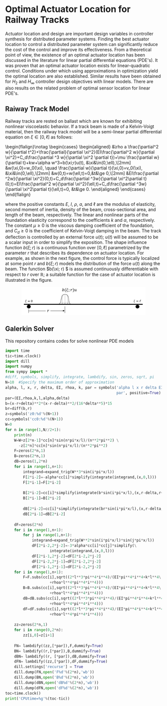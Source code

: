 # Optimal Actuator Location for Railway Tracks
Actuator location and design are important design variables  in controller synthesis for distributed parameter systems. Finding the best actuator location to control a distributed parameter system can significantly reduce the cost of the control and improve  its effectiveness. From a theoretical point of view, the existence of an optimal actuator location has been discussed in the literature for linear partial differential equations (PDE's). It was proven that an optimal actuator location exists for linear-quadratic control.  Conditions under which using approximations in optimization yield the optimal location are also established.
 Similar results have been obtained for $H_2$ and $H_\infty$ controller design objectives with linear models. There are also results on the related problem of optimal sensor location for linear PDE's.



## Raiway Track Model
Railway tracks are rested on ballast which are known for exhibiting nonlinear viscoelastic behavior. If a track beam is made of a Kelvin-Voigt material, then the railway track model will be a semi-linear partial differential equation on $\xi\in [0,\ell]$ as follows:

\begin{flalign}\notag
\begin{cases}
\begin{aligned}
&\rho a \frac{\partial^2 w}{\partial t^2}+\frac{\partial}{\partial \xi^2}(EI\frac{\partial^2 w}{\partial \xi^2}+C_d\frac{\partial ^3 w}{\partial \xi^2 \partial t})+\mu \frac{\partial w}{\partial t}+kw+\alpha w^3=b(\xi;r)u(t), &\xi&\in(0,\ell),\\[2mm]
&w(\xi,0)=w_0(\xi), \quad \frac{\partial w}{\partial t}(\xi,0)=v_0(\xi), &\xi&\in(0,\ell),\\[2mm]
&w(0,t)=w(\ell,t)=0,&t&\ge 0,\\[2mm]
&EI\frac{\partial ^2w}{\partial \xi^2}(0,t)+C_d\frac{\partial ^3w}{\partial \xi^2\partial t}(0,t)=EI\frac{\partial^2 w}{\partial \xi^2}(\ell,t)+C_d\frac{\partial ^3w}{\partial \xi^2\partial t}(\ell,t)=0, &t&\ge 0.
\end{aligned}
\end{cases}
\end{flalign}

where the positive constants $E$, $I$, $\rho$, $a$, and $\ell$ are the modulus of elasticity, second moment of inertia, density of the beam, cross-sectional area, and length of the beam, respectively. The linear and nonlinear parts of the foundation elasticity correspond to the coefficients $k$ and $\alpha$, respectively. The constant $\mu\ge 0$ is the viscous damping coefficient of the foundation, and $C_d\ge 0$ is the coefficient of Kelvin-Voigt damping in the beam.
The track deflection is controlled by an external force  $u(t)$;  $u(t)$  will  be
assumed to be a scalar input in order to simplify the exposition. The shape influence function $b(\xi;r)$ is a continuous function over $[0,\ell]$ parametrized by the parameter $r$ that describes its dependence on actuator location. For example, as shown in the next figure, the control force is typically localized at some point $r$ and $b(\xi;r)$ models the distribution of the force $u(t)$ along the beam. The
function $b(\xi;  r) $  is assumed continuously differentiable with respect to $r$ over $\mathbb{R}$; a suitable function for the case of actuator location is illustrated in the figure.

<p align="center">
<img src="figs/Beam-schematic-2.JPG" width="400" />
</p>






## Galerkin Solver
This repository contains codes for solve nonlinear PDE models

```python
import time
tic=time.clock()
import dill
import numpy
from sympy import *
#diff, symbols, simplify, integrate, lambdify, sin, zeros, sqrt, pi
N=10  #Specify the maximum order of approximation
alpha, l, x, r, delta, EI, rhoa, k, par = symbols('alpha l x r delta EI rhoa k\
                                                  par', positive=True)
par=(EI,rhoa,k,l,alpha,delta)
b=(x-r+delta)**2*(x-r-delta)**2/(16*delta**5)*15
br=diff(b,r)
z=symbols('z0:%d'%(N+1))
cc=symbols('cc0:%d'%(N+1))
W=0
for n in range(1,N//2+1):
    print(n)
    W=W+z[2*n-1]*cc[n]*sin(n*pi*x/l)/(n**2*pi**2) \
      -z[2*n]*cc[n]*sin(n*pi*x/l)/(n**2*pi**2)
    F=zeros(2*n,1)
    B=zeros(2*n,1)
    dB=zeros(1,2*n)
    for i in range(1,n+1):
        integrand=expand_trig(W**3*sin(i*pi*x/l))
        F[2*i-2]=-alpha*cc[i]*simplify(integrate(integrand,(x,0,l)))
        F[2*i-1]=F[2*i-2]
      
        B[2*i-2]=cc[i]*simplify(integrate(b*sin(i*pi*x/l),(x,r-delta,r+delta)))
        B[2*i-1]=B[2*i-2]
      
        dB[2*i-2]=cc[i]*simplify(integrate(br*sin(i*pi*x/l),(x,r-delta,r+delta)))
        dB[2*i-1]=dB[2*i-2]
    
    dF=zeros(2*n)
    for i in range(1,n+1):
        for j in range(1,n+1):
            integrand=expand_trig(W**2*sin(i*pi*x/l)*sin(j*pi*x/l))
            dF[2*i-2,2*j-2]=-3*alpha*cc[i]*cc[j]*simplify(\
                    integrate(integrand,(x,0,l)))
            dF[2*i-1,2*j-2]=dF[2*i-2,2*j-2]
            dF[2*i-2,2*j-1]=dF[2*i-2,2*j-2]
            dF[2*i-1,2*j-1]=dF[2*i-2,2*j-2]
    for i in range(1,n+1):
        F=F.subs(cc[i],sqrt((2*l**3*pi**4*i**4)/(EI*pi**4*i**4+k*l**4\
                    +rhoa*l**4*pi**4*i**4)))
        B=B.subs(cc[i],sqrt((2*l**3*pi**4*i**4)/(EI*pi**4*i**4+k*l**4\
                    +rhoa*l**4*pi**4*i**4)))
        dB=dB.subs(cc[i],sqrt((2*l**3*pi**4*i**4)/(EI*pi**4*i**4+k*l**4\
                    +rhoa*l**4*pi**4*i**4)))
        dF=dF.subs(cc[i],sqrt((2*l**3*pi**4*i**4)/(EI*pi**4*i**4+k*l**4\
                    +rhoa*l**4*pi**4*i**4)))

    zz=zeros(2*n,1)
    for i in range(0,2*n):
        zz[i,0]=z[i+1]
        
    FN= lambdify((zz,[*par]),F,dummify=True)
    BN= lambdify((r,[*par]),B,dummify=True)
    dBN= lambdify((r, [*par]),dB,dummify=True)
    dFN= lambdify((zz,[*par]),dF,dummify=True)
    dill.settings['recurse'] = True
    dill.dump(FN,open('F%d'%(2*n),'wb'))
    dill.dump(BN,open('B%d'%(2*n),'wb'))
    dill.dump(dBN,open('dB%d'%(2*n),'wb'))
    dill.dump(dFN,open('dF%d'%(2*n),'wb'))
toc=time.clock()
print('CPUtime=%g'%(toc-tic))
```
